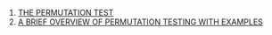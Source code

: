  1. [THE PERMUTATION TEST](https://www.jwilber.me/permutationtest/)
 2. [A BRIEF OVERVIEW OF PERMUTATION TESTING WITH EXAMPLES](https://www.ohbmbrainmappingblog.com/blog/a-brief-overview-of-permutation-testing-with-examples)
